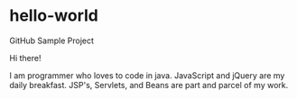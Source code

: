 # hello-world
GitHub Sample Project

Hi there!

I am programmer who loves to code in java.
JavaScript and jQuery are my daily breakfast.
JSP's, Servlets, and Beans are part and parcel of my work.
